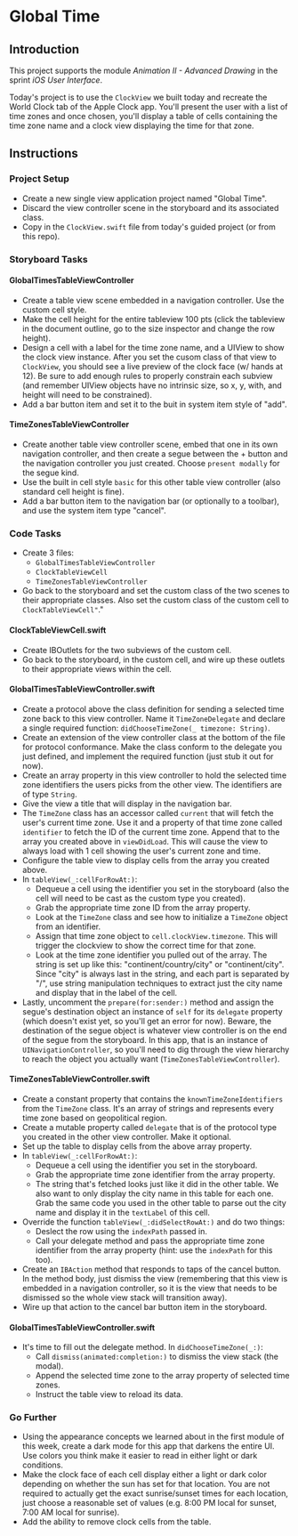 # Global Time

## Introduction

This project supports the module _Animation II - Advanced Drawing_ in the sprint _iOS User Interface_.

Today's project is to use the `ClockView` we built today and recreate the World Clock tab of the Apple Clock app. You'll present the user with a list of time zones and once chosen, you'll display a table of cells containing the time zone name and a clock view displaying the time for that zone.

## Instructions

### Project Setup

* Create a new single view application project named "Global Time".
* Discard the view controller scene in the storyboard and its associated class.
* Copy in the `ClockView.swift` file from today's guided project (or from this repo).

### Storyboard Tasks

#### GlobalTimesTableViewController
* Create a table view scene embedded in a navigation controller. Use the custom cell style.
* Make the cell height for the entire tableview 100 pts (click the tableview in the document outline, go to the size inspector and change the row height).
* Design a cell with a label for the time zone name, and a UIView to show the clock view instance. After you set the cusom class of that view to `ClockView`, you should see a live preview of the clock face (w/ hands at 12). Be sure to add enough rules to properly constrain each subview (and remember UIView objects have no intrinsic size, so x, y, with, and height will need to be constrained).
* Add a bar button item and set it to the buit in system item style of "add".

#### TimeZonesTableViewController
* Create another table view controller scene, embed that one in its own navigation controller, and then create a segue between the + button and the navigation controller you just created. Choose `present modally` for the segue kind.
* Use the built in cell style `basic` for this other table view controller (also standard cell height is fine).
* Add a bar button item to the navigation bar (or optionally to a toolbar), and use the system item type "cancel".

### Code Tasks

* Create 3 files:
    * `GlobalTimesTableViewController`
    * `ClockTableViewCell`
    * `TimeZonesTableViewController`
* Go back to the storyboard and set the custom class of the two scenes to their appropriate classes. Also set the custom class of the custom cell to `ClockTableViewCell"`."

#### ClockTableViewCell.swift
* Create IBOutlets for the two subviews of the custom cell.
* Go back to the storyboard, in the custom cell, and wire up these outlets to their appropriate views within the cell.

#### GlobalTimesTableViewController.swift
* Create a protocol above the class definition for sending a selected time zone back to this view controller. Name it `TimeZoneDelegate` and declare a single required function: `didChooseTimeZone(_ timezone: String)`.
* Create an extension of the view controller class at the bottom of the file for protocol conformance. Make the class conform to the delegate you just defined, and implement the required function (just stub it out for now).
* Create an array property in this view controller to hold the selected time zone identifiers the users picks from the other view. The identifiers are of type `String`.
* Give the view a title that will display in the navigation bar.
* The `TimeZone` class has an accessor called `current` that will fetch the user's current time zone. Use it and a property of that time zone called `identifier` to fetch the ID of the current time zone. Append that to the array you created above in `viewDidLoad`. This will cause the view to always load with 1 cell showing the user's current zone and time.
* Configure the table view to display cells from the array you created above.
* In `tableView(_:cellForRowAt:)`:
    * Dequeue a cell using the identifier you set in the storyboard (also the cell will need to be cast as the custom type you created).
    * Grab the appropriate time zone ID from the array property.
    * Look at the `TimeZone` class and see how to initialize a `TimeZone` object from an identifier.
    * Assign that time zone object to `cell.clockView.timezone`. This will trigger the clockview to show the correct time for that zone.
    * Look at the time zone identifier you pulled out of the array. The string is set up like this: "continent/country/city" or "continent/city". Since "city" is always last in the string, and each part is separated by "/", use string manipulation techniques to extract just the city name and display that in the label of the cell.
* Lastly, uncomment the `prepare(for:sender:)` method and assign the segue's destination object an instance of `self` for its `delegate` property (which doesn't exist yet, so you'll get an error for now). Beware, the destination of the segue object is whatever view controller is on the end of the segue from the storyboard. In this app, that is an instance of `UINavigationController`, so you'll need to dig through the view hierarchy to reach the object you actually want (`TimeZonesTableViewController`).

#### TimeZonesTableViewController.swift

* Create a constant property that contains the `knownTimeZoneIdentifiers` from the `TimeZone` class. It's an array of strings and represents every time zone based on geopolitical region.
* Create a mutable property called `delegate` that is of the protocol type you created in the other view controller. Make it optional.
* Set up the table to display cells from the above array property.
* In `tableView(_:cellForRowAt:)`:
    * Dequeue a cell using the identifier you set in the storyboard.
    * Grab the appropriate time zone identifier from the array property.
    * The string that's fetched looks just like it did in the other table. We also want to only display the city name in this table for each one. Grab the same code you used in the other table to parse out the city name and display it in the `textLabel` of this cell.
* Override the function `tableView(_:didSelectRowAt:)` and do two things:
    * Deslect the row using the `indexPath` passed in.
    * Call your delegate method and pass the appropriate time zone identifier from the array property (hint: use the `indexPath` for this too).
* Create an `IBAction` method that responds to taps of the cancel button. In the method body, just dismiss the view (remembering that this view is embedded in a navigation controller, so it is the view that needs to be dismissed so the whole view stack will transition away).
* Wire up that action to the cancel bar button item in the storyboard.

#### GlobalTimesTableViewController.swift
* It's time to fill out the delegate method. In `didChooseTimeZone(_:)`:
    * Call `dismiss(animated:completion:)` to dismiss the view stack (the modal).
    * Append the selected time zone to the array property of selected time zones.
    * Instruct the table view to reload its data.


### Go Further

* Using the appearance concepts we learned about in the first module of this week, create a dark mode for this app that darkens the entire UI. Use colors you think make it easier to read in either light or dark conditions.
* Make the clock face of each cell display either a light or dark color depending on whether the sun has set for that location. You are not required to actually get the exact sunrise/sunset times for each location, just choose a reasonable set of values (e.g. 8:00 PM local for sunset, 7:00 AM local for sunrise).
* Add the ability to remove clock cells from the table.
